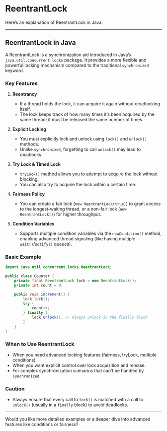 <!-- TODO: Add content for this topic -->

# ReentrantLock
Here’s an explanation of ReentrantLock in Java:

---

## ReentrantLock in Java

A ReentrantLock is a synchronization aid introduced in Java’s `java.util.concurrent.locks` package. It provides a more flexible and powerful locking mechanism compared to the traditional `synchronized` keyword.

### Key Features

1. **Reentrancy**
   - If a thread holds the lock, it can acquire it again without deadlocking itself.
   - The lock keeps track of how many times it’s been acquired by the same thread; it must be released the same number of times.

2. **Explicit Locking**
   - You must explicitly lock and unlock using `lock()` and `unlock()` methods.
   - Unlike `synchronized`, forgetting to call `unlock()` may lead to deadlocks.

3. **Try Lock & Timed Lock**
   - `tryLock()` method allows you to attempt to acquire the lock without blocking.
   - You can also try to acquire the lock within a certain time.

4. **Fairness Policy**
   - You can create a fair lock (`new ReentrantLock(true)`) to grant access to the longest-waiting thread, or a non-fair lock (`new ReentrantLock()`) for higher throughput.

5. **Condition Variables**
   - Supports multiple condition variables via the `newCondition()` method, enabling advanced thread signaling (like having multiple `wait()`/`notify()` queues).

### Basic Example

```java
import java.util.concurrent.locks.ReentrantLock;

public class Counter {
    private final ReentrantLock lock = new ReentrantLock();
    private int count = 0;

    public void increment() {
        lock.lock();
        try {
            count++;
        } finally {
            lock.unlock(); // Always unlock in the finally block
        }
    }
}
```

### When to Use ReentrantLock

- When you need advanced locking features (fairness, tryLock, multiple conditions).
- When you want explicit control over lock acquisition and release.
- For complex synchronization scenarios that can’t be handled by `synchronized`.

### Caution

- Always ensure that every call to `lock()` is matched with a call to `unlock()` (usually in a `finally` block) to avoid deadlocks.

---

Would you like more detailed examples or a deeper dive into advanced features like conditions or fairness?
<!-- Content will be added later -->
